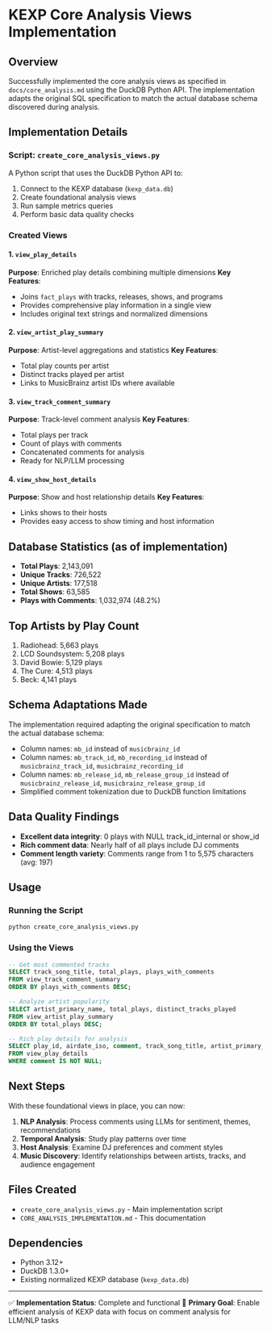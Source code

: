 # KEXP Core Analysis Views Implementation

## Overview

Successfully implemented the core analysis views as specified in `docs/core_analysis.md` using the DuckDB Python API. The implementation adapts the original SQL specification to match the actual database schema discovered during analysis.

## Implementation Details

### Script: `create_core_analysis_views.py`

A Python script that uses the DuckDB Python API to:

1. Connect to the KEXP database (`kexp_data.db`)
2. Create foundational analysis views
3. Run sample metrics queries
4. Perform basic data quality checks

### Created Views

#### 1. `view_play_details`

**Purpose**: Enriched play details combining multiple dimensions
**Key Features**:

- Joins `fact_plays` with tracks, releases, shows, and programs
- Provides comprehensive play information in a single view
- Includes original text strings and normalized dimensions

#### 2. `view_artist_play_summary`

**Purpose**: Artist-level aggregations and statistics
**Key Features**:

- Total play counts per artist
- Distinct tracks played per artist
- Links to MusicBrainz artist IDs where available

#### 3. `view_track_comment_summary`

**Purpose**: Track-level comment analysis
**Key Features**:

- Total plays per track
- Count of plays with comments
- Concatenated comments for analysis
- Ready for NLP/LLM processing

#### 4. `view_show_host_details`

**Purpose**: Show and host relationship details
**Key Features**:

- Links shows to their hosts
- Provides easy access to show timing and host information

## Database Statistics (as of implementation)

- **Total Plays**: 2,143,091
- **Unique Tracks**: 726,522
- **Unique Artists**: 177,518
- **Total Shows**: 63,585
- **Plays with Comments**: 1,032,974 (48.2%)

## Top Artists by Play Count

1. Radiohead: 5,663 plays
2. LCD Soundsystem: 5,208 plays
3. David Bowie: 5,129 plays
4. The Cure: 4,513 plays
5. Beck: 4,141 plays

## Schema Adaptations Made

The implementation required adapting the original specification to match the actual database schema:

- Column names: `mb_id` instead of `musicbrainz_id`
- Column names: `mb_track_id`, `mb_recording_id` instead of `musicbrainz_track_id`, `musicbrainz_recording_id`
- Column names: `mb_release_id`, `mb_release_group_id` instead of `musicbrainz_release_id`, `musicbrainz_release_group_id`
- Simplified comment tokenization due to DuckDB function limitations

## Data Quality Findings

- **Excellent data integrity**: 0 plays with NULL track_id_internal or show_id
- **Rich comment data**: Nearly half of all plays include DJ comments
- **Comment length variety**: Comments range from 1 to 5,575 characters (avg: 197)

## Usage

### Running the Script

```bash
python create_core_analysis_views.py
```

### Using the Views

```sql
-- Get most commented tracks
SELECT track_song_title, total_plays, plays_with_comments
FROM view_track_comment_summary
ORDER BY plays_with_comments DESC;

-- Analyze artist popularity
SELECT artist_primary_name, total_plays, distinct_tracks_played
FROM view_artist_play_summary
ORDER BY total_plays DESC;

-- Rich play details for analysis
SELECT play_id, airdate_iso, comment, track_song_title, artist_primary_name
FROM view_play_details
WHERE comment IS NOT NULL;
```

## Next Steps

With these foundational views in place, you can now:

1. **NLP Analysis**: Process comments using LLMs for sentiment, themes, recommendations
2. **Temporal Analysis**: Study play patterns over time
3. **Host Analysis**: Examine DJ preferences and comment styles
4. **Music Discovery**: Identify relationships between artists, tracks, and audience engagement

## Files Created

- `create_core_analysis_views.py` - Main implementation script
- `CORE_ANALYSIS_IMPLEMENTATION.md` - This documentation

## Dependencies

- Python 3.12+
- DuckDB 1.3.0+
- Existing normalized KEXP database (`kexp_data.db`)

---

✅ **Implementation Status**: Complete and functional
🎯 **Primary Goal**: Enable efficient analysis of KEXP data with focus on comment analysis for LLM/NLP tasks
